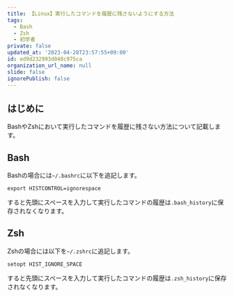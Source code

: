 ```yaml
---
title: 【Linux】実行したコマンドを履歴に残さないようにする方法
tags:
  - Bash
  - Zsh
  - 初学者
private: false
updated_at: '2023-04-28T23:57:55+09:00'
id: ed9d232993d048c975ca
organization_url_name: null
slide: false
ignorePublish: false
---
```

## はじめに

BashやZshにおいて実行したコマンドを履歴に残さない方法について記載します。  

## Bash

Bashの場合には`~/.bashrc`に以下を追記します。  

```:~/.bashrc
export HISTCONTROL=ignorespace
```

すると先頭にスペースを入力して実行したコマンドの履歴は`.bash_history`に保存されなくなります。  

## Zsh

Zshの場合には以下を`~/.zshrc`に追記します。  

```:~/.zshrc
setopt HIST_IGNORE_SPACE
```

すると先頭にスペースを入力して実行したコマンドの履歴は`.zsh_history`に保存されなくなります。  
